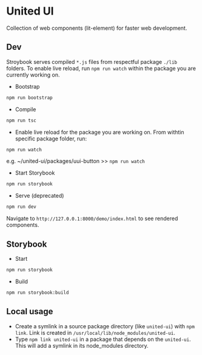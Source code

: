 # United UI

Collection of web components (lit-element) for faster web development.

## Dev

Stroybook serves compiled `*.js` files from respectful package `./lib` folders.
To enable live reload, run `npm run watch` within the package you are currently working on.

- Bootstrap

```sh
npm run bootstrap
```

- Compile

```sh
npm run tsc
```

- Enable live reload for the package you are working on. From withtin specific package folder, run:

```sh
npm run watch
```

e.g. ~/united-ui/packages/uui-button >> `npm run watch`

- Start Storybook

```sh
npm run storybook
```

- Serve (deprecated)

```sh
npm run dev
```

Navigate to `http://127.0.0.1:8000/demo/index.html` to see rendered components.

## Storybook

- Start

```sh
npm run storybook
```

- Build

```sh
npm run storybook:build
```

## Local usage

- Create a symlink in a source package directory (like `united-ui`) with `npm link`. Link is created in `/usr/local/lib/node_modules/united-ui`.
- Type `npm link united-ui` in a package that depends on the `united-ui`. This will add a symlink in its node_modules directory.
